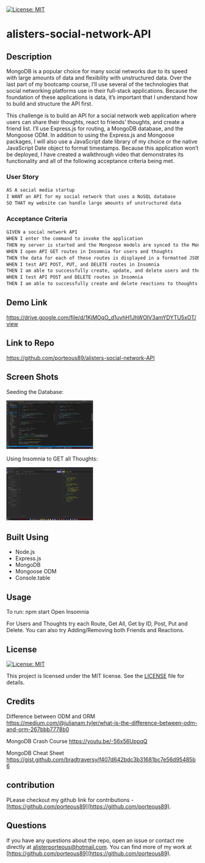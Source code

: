 [![License: MIT](https://img.shields.io/badge/License-MIT-yellow.svg)](https://opensource.org/licenses/MIT)
# alisters-social-network-API

## Description
MongoDB is a popular choice for many social networks due to its speed with large amounts of data and flexibility with unstructured data. Over the last part of my bootcamp course, I’ll use several of the technologies that social networking platforms use in their full-stack applications. Because the foundation of these applications is data, it’s important that I understand how to build and structure the API first.

This challenge is to build an API for a social network web application where users can share their thoughts, react to friends’ thoughts, and create a friend list. I’ll use Express.js for routing, a MongoDB database, and the Mongoose ODM. In addition to using the Express.js and Mongoose packages, I will also use a JavaScript date library of my choice or the native JavaScript Date object to format timestamps.
Because this application won’t be deployed, I have created a walkthrough video that demonstrates its functionality and all of the following acceptance criteria being met. 

### User Story
```md
AS A social media startup
I WANT an API for my social network that uses a NoSQL database
SO THAT my website can handle large amounts of unstructured data
```
### Acceptance Criteria
```md
GIVEN a social network API
WHEN I enter the command to invoke the application
THEN my server is started and the Mongoose models are synced to the MongoDB database
WHEN I open API GET routes in Insomnia for users and thoughts
THEN the data for each of these routes is displayed in a formatted JSON
WHEN I test API POST, PUT, and DELETE routes in Insomnia
THEN I am able to successfully create, update, and delete users and thoughts in my database
WHEN I test API POST and DELETE routes in Insomnia
THEN I am able to successfully create and delete reactions to thoughts and add and remove friends to a user’s friend list
```
## Demo Link
https://drive.google.com/file/d/1KjMOqO_d1uvhH1JhWOIV3amYDYTU5xOT/view

## Link to Repo
https://github.com/porteous89/alisters-social-network-API

## Screen Shots

Seeding the Database:

<img src="assets\seeding-database.png" width= 45% >

Using Insomnia to GET all Thoughts:

<img src="assets\get-all-thoughts.png" width= 45% >

## Built Using
- Node.js
- Express.js
- MongoDB
- Mongoose ODM
- Console.table

## Usage
To run: npm start
Open Insomnia

For Users and Thoughts try each Route, Get All, Get by ID, Post, Put and Delete.
You can also try Adding/Removing both Friends and Reactions.


## License
 [![License: MIT](https://img.shields.io/badge/License-MIT-yellow.svg)](https://opensource.org/licenses/MIT)
 
This project is licensed under the MIT license. See the [LICENSE](https://opensource.org/licenses/MIT) file for details.


## Credits
Difference between ODM and ORM
https://medium.com/@julianam.tyler/what-is-the-difference-between-odm-and-orm-267bbb7778b0

MongoDB Crash Course
https://youtu.be/-56x56UppqQ

MongoDB Cheat Sheet
https://gist.github.com/bradtraversy/f407d642bdc3b31681bc7e56d95485b6

## contribution
PLease checkout my github link for contributions -  [https://github.com/porteous89](https://github.com/porteous89).

## Questions
If you have any questions about the repo, open an issue or contact me directly at alisterporteous@hotmail.com. You can find more of my work at [https://github.com/porteous89](https://github.com/porteous89).

